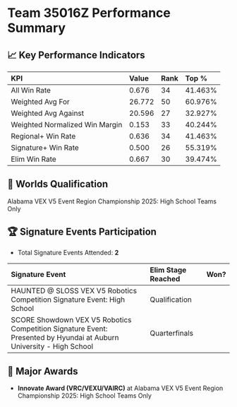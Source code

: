 # Team 35016Z Performance Summary

## 📈 Key Performance Indicators
| KPI | Value | Rank | Top % |
|:---|:---|:---|:---|
| All Win Rate | 0.676 | 34 | 41.463% |
| Weighted Avg For | 26.772 | 50 | 60.976% |
| Weighted Avg Against | 20.596 | 27 | 32.927% |
| Weighted Normalized Win Margin | 0.153 | 33 | 40.244% |
| Regional+ Win Rate | 0.636 | 34 | 41.463% |
| Signature+ Win Rate | 0.500 | 26 | 55.319% |
| Elim Win Rate | 0.667 | 30 | 39.474% |


## 🎯 Worlds Qualification
Alabama VEX V5 Event Region Championship 2025: High School Teams Only

## 🏆 Signature Events Participation
- Total Signature Events Attended: **2**

| Signature Event | Elim Stage Reached | Won? |
|:----------------|:-------------------|:----|
| HAUNTED @ SLOSS VEX V5 Robotics Competition Signature Event: High School | Qualification |  |
| SCORE Showdown VEX V5 Robotics Competition Signature Event: Presented by Hyundai at Auburn University - High School | Quarterfinals |  |


## 🥇 Major Awards
- **Innovate Award (VRC/VEXU/VAIRC)** at Alabama VEX V5 Event Region Championship 2025: High School Teams Only

